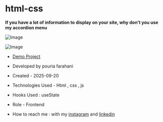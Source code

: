 # html-css

**If you have a lot of information to display on your site, why don't you use my accordion menu**

![Image](https://github.com/user-attachments/assets/44b154f9-8069-4ee1-88e2-cebf55d124c1)

![Image](https://github.com/user-attachments/assets/0dfd30d5-0133-4865-98fd-9f4c556d3892)

- [Demo Project](https://fatemeh-hashemzadeh.github.io/html-css/)

- Developed by pouria farahani

- Created - 2025-09-20

- Technologies Used - Html , css , js 

- Hooks Used : useState 

- Role - Frontend

- How to reach me : with my [instagram](https://instagram.com/fatemeh.__.hashemzadeh) and [linkedin](https://www.linkedin.com/in/fatemeh-hashemzadeh%E2%80%8F)


